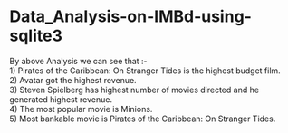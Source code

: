 # Data_Analysis-on-IMBd-using-sqlite3   

By above Analysis we can see that :-     
    1) Pirates of the Caribbean: On Stranger Tides is the highest budget film.    
    2) Avatar got the highest revenue.     
    3) Steven Spielberg has highest number of movies directed and he generated highest revenue.    
    4) The most popular movie is Minions.      
    5) Most bankable movie is Pirates of the Caribbean: On Stranger Tides.     
